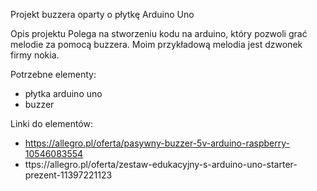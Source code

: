 Projekt buzzera oparty o płytkę Arduino Uno

Opis projektu
Polega na stworzeniu kodu na arduino, który pozwoli grać melodie za pomocą buzzera. Moim przykładową melodia jest dzwonek 
firmy nokia.

Potrzebne elementy:
- płytka arduino uno
- buzzer

Linki do elementów:
- https://allegro.pl/oferta/pasywny-buzzer-5v-arduino-raspberry-10546083554
- ttps://allegro.pl/oferta/zestaw-edukacyjny-s-arduino-uno-starter-prezent-11397221123


